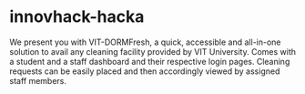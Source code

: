 # innovhack-hacka
We present you with VIT-DORMFresh, a quick, accessible and all-in-one solution to avail any cleaning facility provided by VIT University. 
Comes with a student and a staff dashboard and their respective login pages. 
Cleaning requests can be easily placed and then accordingly viewed by assigned staff members.
